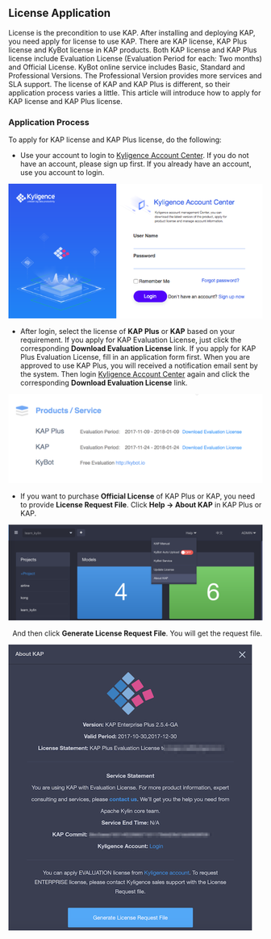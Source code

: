 ## License Application

License is the precondition to use KAP. After installing and deploying KAP, you need apply for license to use KAP. There are KAP license, KAP Plus license and KyBot license in KAP products. Both KAP license and KAP Plus license include Evaluation License (Evaluation Period for each: Two months) and Official License. KyBot online service includes Basic, Standard and Professional Versions. The Professional Version provides more services and SLA support. The license of KAP and KAP Plus is different, so their application process varies a little. This article will introduce how to apply for KAP license and KAP Plus license.

### Application Process

To apply for KAP license and KAP Plus license, do the following: 

- Use your account to login to [Kyligence Account Center](http://account.kyligence.io/). If you do not have an account, please sign up first. If you already have an account, use you account to login.

![Kyligence Account Center](images/license_1.en.png)

- After login, select the license of **KAP Plus** or **KAP** based on your requirement. If you apply for KAP Evaluation License, just click the corresponding **Download Evaluation License** link. If you apply for KAP Plus Evaluation License, fill in an application form first. When you are approved to use KAP Plus, you will received a notification email sent by the system. Then login  [Kyligence Account Center](http://account.kyligence.io/) again and click the corresponding  **Download Evaluation License** link.

![Evaluation License Application](images/license_2.en.png)

- If you want to purchase **Official License** of KAP Plus or KAP, you need to provide **License Request File**. Click **Help -> About KAP** in KAP Plus or KAP.   


![Official License Application](images/license_3.en.png)

   And then click **Generate License Request File**. You will get the request file.

   ![Request License File](images/license_4.en.png)

